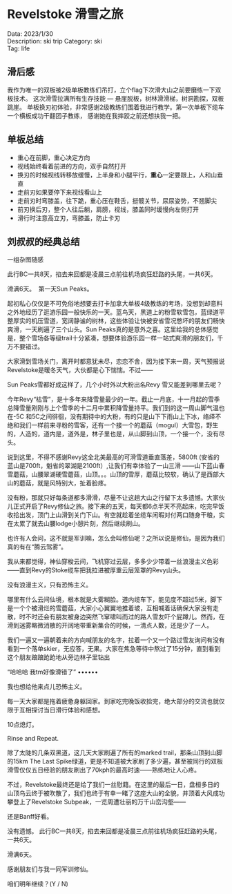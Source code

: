 # Revelstoke 滑雪之旅

Data: 2023/1/30\
Description: ski trip
Category: ski\
Tag: life

## 滑后感
我作为唯一的双板被2级单板教练们吊打，立个flag下次滑大山之前要磨练一下双板技术。
这次滑雪拉满所有生存技能 &mdash; 悬崖脱板，树林滑滑梯，树洞勘探，双板跳崖。
单板换刃初体验，非常感谢2级教练们围着我进行教学。第一次单板下缆车一个横板成功干翻团子教练，
感谢她在我摔跤之前还想扶我一把。

## 单板总结
- 重心在前脚，重心决定方向
- 视线始终看着前进的方向，双手自然打开
- 换刃的时候视线转移放缓慢，上半身和小腿平行，**重心**一定要跟上，人和山垂直
- 走前刃如果要停下来视线看山上
- 走前刃时弯膝盖，往下跪，重心压在鞋舌，挺髋关节，尿尿姿势，不翘脚尖
- 前刃换后刃，整个人往后躺，肩膀，视线，膝盖同时缓慢向左侧打开
- 滑行时注意高立刃，弯膝盖，防止卡刃

## 刘叔叔的经典总结
一组杂图随感

此行BC一共8天，掐去来回都是凌晨三点前往机场疯狂赶路的头尾，一共6天。

滑满6天。
​
第一天​Sun Peaks。

起初私心仅仅是不可免俗地想要去打卡加拿大单板4级教练的考场，没想到却意料之外地经历了逛游乐园一般快乐的一天。蓝鸟天，黑道上的粉雪软雪包，蓝绿道平整厚实的机压雪道，宽阔静谧的树林，这些体验让快被安省雪况憋坏的朋友们畅快爽滑，一天刷遍了三个山头。Sun Peaks真的是意外之喜。这里给我的总体感觉是，整个雪场各等级trail十分紧凑，想要体验游乐园一样一站式爽滑的朋友们，千万不要错过。

大家滑到雪场关门，离开时都意犹未尽，恋恋不舍，因为接下来一周，天气预报说Revelstoke是暖冬天气，大伙都是心下惴惴。不过——

Sun Peaks雪都好成这样了，几个小时外以大粉出名Revy 雪又能差到哪里去呢？
​



今年Revy“枯雪”，是十多年来降雪量最少的一年。截止一月底，十一月起的雪季总降雪量刚刚与上个雪季的十二月中累积降雪量持平。我们到的这一周山脚气温也在-5C 和5C之间徘徊，没有期待中的大粉，有的只是山下下雨山上下冰，络绎不绝和我们一样前来寻粉的雪客，还有一个接一个的蘑菇（mogul）大雪包，野生的，人造的，道内是，道外是，林子里也是，从山脚到山顶，一个接一个，没有尽头。

说到这里，不得不感谢Revy这全北美最高的可滑雪道垂直落差，5800ft (安省的蓝山是700ft，魁省的翠湖是2100ft）,让我们有幸体验了一山三滑 ——山下蓝山春雪蘑菇，山腰翠湖硬雪蘑菇，山顶。。。山顶的雪厚，蘑菇比较软，确认了是西部大山的蘑菇，就是风特别大，扯着脸疼。

没有粉，那就只好每条道都多滑滑，尽量不让这趟大山之行留下太多遗憾。大家伙儿正式开启了Revy修仙之旅。接下来的五天，每天都6点半天不亮起床，吃完早饭收拾出发，顶门上山滑到关门下山。有空就趁着坐缆车闲暇对付两口随身干粮，实在太累了就去山腰lodge小憩片刻，然后继续刷山。

也许有人会问，这不就是军训嘛，怎么会叫修仙呢？之所以说是修仙，是因为我们真的有在“腾云驾雾”。

我从来都觉得，神仙穿梭云间，飞机穿过云层，多多少少带着一丝浪漫主义色彩——直到Revy的Stoke缆车把我拉进被厚重云层笼罩的Revy山头。

没有浪漫主义，只有恐怖主义。

哪里有什么云间仙境，根本就是大雾糊脸。道内缆车下，能见度不超过5米，脚下是一个个被滑烂的雪蘑菇，大家小心翼翼地推着坡，互相喊着话确保大家没有走散，时不时还会有朋友被身边突然飞窜啸叫而过的路人雪友吓个屁蹲儿。然而，在滑到迷雾略微消散的开阔地带重新集合的时候，一清点人数，还是少了一人。

我们一遍又一遍朝着来的方向喊朋友的名字，拉着一个又一个路过雪友询问有没有看到一个落单skier，无应答，无果。大家在焦急等待中熬过了15分钟，直到看到这个朋友踉踉跄跄地从旁边林子里钻出

“哈哈哈 我tm好像滑错了”
••••••

我也想给他来点儿恐怖主义。

每一天大家都是拖着疲惫身躯回家。到家吃完晚饭收拾完，绝大部分的交流也就仅限于互相探讨当日滑行体验和感想。

10点熄灯。

Rinse and Repeat.

除了太陡的几条双黑道，这几天大家刷遍了所有的marked trail，那条山顶到山脚的15km The Last Spike绿道，更是不知道被大家刷了多少遍，甚至被同行的双板滑雪仅仅五日经验的朋友刷出了70kph的最高时速——熟练地让人心疼。

不过，Revelstoke最终还是给了我们一丝慰籍。在这里的最后一日，盘桓多日的山顶乌云终于被吹散了，我们也终于有幸一睹了这座大山的全貌，并顶着大风成功攀登上了Revelstoke Subpeak，一览周遭壮丽的万千山峦沟壑——

还是Banff好看。

没有遗憾。
​​
​此行BC一共8天，掐去来回都是凌晨三点前往机场疯狂赶路的头尾，一共6天。

滑满6天。

感谢朋友们与我一同军训修仙。

咱们明年继续？(Y / N)

